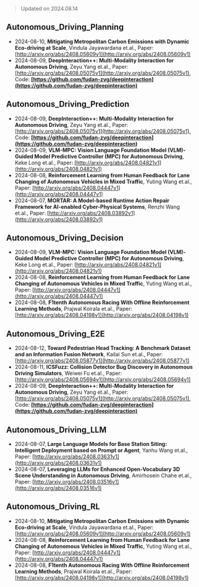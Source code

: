 > Updated on 2024.08.14

## Autonomous_Driving_Planning

- 2024-08-10, **Mitigating Metropolitan Carbon Emissions with Dynamic Eco-driving at Scale**, Vindula Jayawardana et.al., Paper: [http://arxiv.org/abs/2408.05609v1](http://arxiv.org/abs/2408.05609v1)
- 2024-08-09, **DeepInteraction++: Multi-Modality Interaction for Autonomous Driving**, Zeyu Yang et.al., Paper: [http://arxiv.org/abs/2408.05075v1](http://arxiv.org/abs/2408.05075v1), Code: **[https://github.com/fudan-zvg/deepinteraction](https://github.com/fudan-zvg/deepinteraction)**

## Autonomous_Driving_Prediction

- 2024-08-09, **DeepInteraction++: Multi-Modality Interaction for Autonomous Driving**, Zeyu Yang et.al., Paper: [http://arxiv.org/abs/2408.05075v1](http://arxiv.org/abs/2408.05075v1), Code: **[https://github.com/fudan-zvg/deepinteraction](https://github.com/fudan-zvg/deepinteraction)**
- 2024-08-09, **VLM-MPC: Vision Language Foundation Model (VLM)-Guided Model Predictive Controller (MPC) for Autonomous Driving**, Keke Long et.al., Paper: [http://arxiv.org/abs/2408.04821v1](http://arxiv.org/abs/2408.04821v1)
- 2024-08-08, **Reinforcement Learning from Human Feedback for Lane Changing of Autonomous Vehicles in Mixed Traffic**, Yuting Wang et.al., Paper: [http://arxiv.org/abs/2408.04447v1](http://arxiv.org/abs/2408.04447v1)
- 2024-08-07, **MORTAR: A Model-based Runtime Action Repair Framework for AI-enabled Cyber-Physical Systems**, Renzhi Wang et.al., Paper: [http://arxiv.org/abs/2408.03892v1](http://arxiv.org/abs/2408.03892v1)

## Autonomous_Driving_Decision

- 2024-08-09, **VLM-MPC: Vision Language Foundation Model (VLM)-Guided Model Predictive Controller (MPC) for Autonomous Driving**, Keke Long et.al., Paper: [http://arxiv.org/abs/2408.04821v1](http://arxiv.org/abs/2408.04821v1)
- 2024-08-08, **Reinforcement Learning from Human Feedback for Lane Changing of Autonomous Vehicles in Mixed Traffic**, Yuting Wang et.al., Paper: [http://arxiv.org/abs/2408.04447v1](http://arxiv.org/abs/2408.04447v1)
- 2024-08-08, **F1tenth Autonomous Racing With Offline Reinforcement Learning Methods**, Prajwal Koirala et.al., Paper: [http://arxiv.org/abs/2408.04198v1](http://arxiv.org/abs/2408.04198v1)

## Autonomous_Driving_E2E

- 2024-08-12, **Toward Pedestrian Head Tracking: A Benchmark Dataset and an Information Fusion Network**, Kailai Sun et.al., Paper: [http://arxiv.org/abs/2408.05877v1](http://arxiv.org/abs/2408.05877v1)
- 2024-08-11, **ICSFuzz: Collision Detector Bug Discovery in Autonomous Driving Simulators**, Weiwei Fu et.al., Paper: [http://arxiv.org/abs/2408.05694v1](http://arxiv.org/abs/2408.05694v1)
- 2024-08-09, **DeepInteraction++: Multi-Modality Interaction for Autonomous Driving**, Zeyu Yang et.al., Paper: [http://arxiv.org/abs/2408.05075v1](http://arxiv.org/abs/2408.05075v1), Code: **[https://github.com/fudan-zvg/deepinteraction](https://github.com/fudan-zvg/deepinteraction)**

## Autonomous_Driving_LLM

- 2024-08-07, **Large Language Models for Base Station Siting: Intelligent Deployment based on Prompt or Agent**, Yanhu Wang et.al., Paper: [http://arxiv.org/abs/2408.03631v1](http://arxiv.org/abs/2408.03631v1)
- 2024-08-07, **Leveraging LLMs for Enhanced Open-Vocabulary 3D Scene Understanding in Autonomous Driving**, Amirhosein Chahe et.al., Paper: [http://arxiv.org/abs/2408.03516v1](http://arxiv.org/abs/2408.03516v1)

## Autonomous_Driving_RL

- 2024-08-10, **Mitigating Metropolitan Carbon Emissions with Dynamic Eco-driving at Scale**, Vindula Jayawardana et.al., Paper: [http://arxiv.org/abs/2408.05609v1](http://arxiv.org/abs/2408.05609v1)
- 2024-08-08, **Reinforcement Learning from Human Feedback for Lane Changing of Autonomous Vehicles in Mixed Traffic**, Yuting Wang et.al., Paper: [http://arxiv.org/abs/2408.04447v1](http://arxiv.org/abs/2408.04447v1)
- 2024-08-08, **F1tenth Autonomous Racing With Offline Reinforcement Learning Methods**, Prajwal Koirala et.al., Paper: [http://arxiv.org/abs/2408.04198v1](http://arxiv.org/abs/2408.04198v1)

